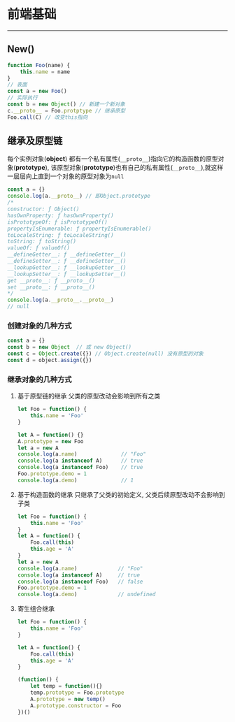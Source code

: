 # 前端基础
---

## New()

```javascript
function Foo(name) {
	this.name = name
}
// 表面
const a = new Foo()
// 实际执行
const b = new Object() // 新建一个新对象
c.__proto__ = Foo.protptype // 继承原型
Foo.call(C) // 改变this指向
```

## 继承及原型链

每个实例对象(**object**) 都有一个私有属性(`__proto__`)指向它的构造函数的原型对象(**prototype**),  该原型对象(**prototype**)也有自己的私有属性(`__proto__`),就这样一层层向上直到一个对象的原型对象为`null`
```javascript
const a = {}
console.log(a.__proto__) // 即Object.prototype
/*
constructor: ƒ Object()
hasOwnProperty: ƒ hasOwnProperty()
isPrototypeOf: ƒ isPrototypeOf()
propertyIsEnumerable: ƒ propertyIsEnumerable()
toLocaleString: ƒ toLocaleString()
toString: ƒ toString()
valueOf: ƒ valueOf()
__defineGetter__: ƒ __defineGetter__()
__defineSetter__: ƒ __defineSetter__()
__lookupGetter__: ƒ __lookupGetter__()
__lookupSetter__: ƒ __lookupSetter__()
get __proto__: ƒ __proto__()
set __proto__: ƒ __proto__()
*/
console.log(a.__proto__.__proto__)
// null
```


### 创建对象的几种方式
```javascript
const a = {}
const b = new Object  // 或 new Object()
const c = Object.create({}) // Object.create(null) 没有原型的对象
const d = object.assign({})
```

### 继承对象的几种方式

1. 基于原型链的继承
	父类的原型改动会影响到所有之类
	
   ```javascript
   let Foo = function() {
       this.name = 'Foo'
   }
   
   let A = function() {}
   A.prototype = new Foo
   let a = new A
   console.log(a.name) 				// "Foo"
   console.log(a instanceof A)		// true
   console.log(a instanceof Foo)	// true
   Foo.prototype.demo = 1
   console.log(a.demo)				// 1
   ```
   
2. 基于构造函数的继承
	只继承了父类的初始定义, 父类后续原型改动不会影响到子类
	```javascript
	let Foo = function() {
		this.name = 'Foo'
	}
	let A = function() {
		Foo.call(this)
		this.age = 'A'
	}
	let a = new A
	console.log(a.name) 			// "Foo"
	console.log(a instanceof A) 	// true
	console.log(a instanceof Foo) 	// false
	Foo.prototype.demo = 1
	console.log(a.demo)				// undefined
	```
3. 寄生组合继承
	```javascript
	let Foo = function() {
		this.name = 'Foo'
	}
	
	let A = function() {
		Foo.call(this)
		this.age = 'A'
	}
	
	(function() {
		let temp = function(){}
		temp.prototype = Foo.prototype
		A.prototype = new temp()
		A.prototype.constructor = Foo
	})()
	
	
	```
